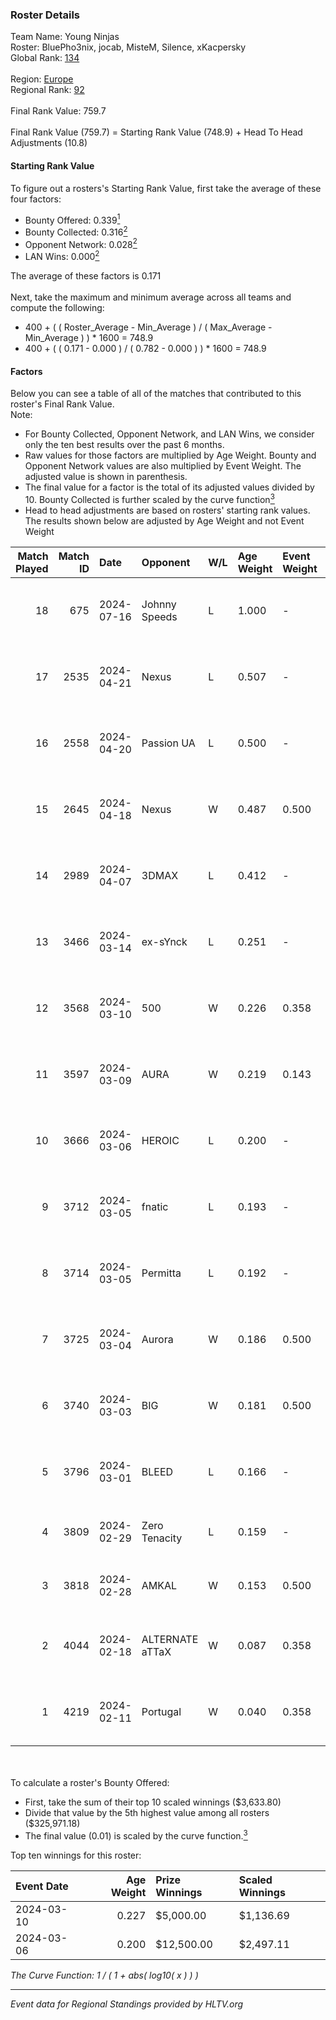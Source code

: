 ### Roster Details<br />
Team Name: Young Ninjas<br />
Roster: BluePho3nix, jocab, MisteM, Silence, xKacpersky<br />
Global Rank: [134](../standings_global.md)<br />
<br />
Region: [Europe]( ../standings_europe.md)<br />
Regional Rank: [92]( ../standings_europe.md)<br />
<br />
Final Rank Value:  759.7<br />
<br />
Final Rank Value (759.7) = Starting Rank Value (748.9) + Head To Head Adjustments (10.8)<br />

#### Starting Rank Value<br />
To figure out a rosters's Starting Rank Value, first take the average of these four factors:<br />
- Bounty Offered: 0.339[<sup>1</sup>](#table2)
- Bounty Collected: 0.316[<sup>2</sup>](#table1)
- Opponent Network: 0.028[<sup>2</sup>](#table1)
- LAN Wins: 0.000[<sup>2</sup>](#table1)

The average of these factors is 0.171<br />
<br />
Next, take the maximum and minimum average across all teams and compute the following:<br />
- 400 + ( ( Roster_Average - Min_Average ) / ( Max_Average - Min_Average ) ) * 1600 = 748.9
- 400 + ( ( 0.171 - 0.000 ) / ( 0.782 - 0.000 ) ) * 1600 = 748.9


#### Factors<br />
Below you can see a table of all of the matches that contributed to this roster's Final Rank Value.<br />
Note:<br />

- For Bounty Collected, Opponent Network, and LAN Wins, we consider only the ten best results over the past 6 months.
- Raw values for those factors are multiplied by Age Weight. Bounty and Opponent Network values are also multiplied by Event Weight. The adjusted value is shown in parenthesis.
- The final value for a factor is the total of its adjusted values divided by 10. Bounty Collected is further scaled by the curve function[<sup>3</sup>](#curveFunction)
- Head to head adjustments are based on rosters' starting rank values. The results shown below are adjusted by Age Weight and not Event Weight
<span id="table1"></span><br />


| Match Played | Match ID | Date       | Opponent        | W/L | Age Weight | Event Weight | Bounty Collected | Opponent Network | LAN Wins  | H2H Adj. | Roster                                          |
| -: | -: | :- | :- | :- | :- | :- | :- | :- | :- | -: | :- |
|           18 |      675 | 2024-07-16 | Johnny Speeds   | L   | 1.000      | -            | -                | -                | -         |    -2.17 | BluePho3nix, jocab, MisteM, Silence, xKacpersky |
|           17 |     2535 | 2024-04-21 | Nexus           | L   | 0.507      | -            | -                | -                | -         |    -6.03 | bobeksde, jocab, MisteM, Silence, xKacpersky    |
|           16 |     2558 | 2024-04-20 | Passion UA      | L   | 0.500      | -            | -                | -                | -         |    -2.98 | bobeksde, jocab, MisteM, Silence, xKacpersky    |
|           15 |     2645 | 2024-04-18 | Nexus           | W   | 0.487      | 0.500        | 0.014 (0.003)    | 0.441 (0.107)    | 0 (0.000) |     9.60 | bobeksde, jocab, MisteM, Silence, xKacpersky    |
|           14 |     2989 | 2024-04-07 | 3DMAX           | L   | 0.412      | -            | -                | -                | -         |    -0.09 | BluePho3nix, jocab, MisteM, Silence, xKacpersky |
|           13 |     3466 | 2024-03-14 | ex-sYnck        | L   | 0.251      | -            | -                | -                | -         |    -6.49 | BluePho3nix, dex, maxster, MisteM, Silence      |
|           12 |     3568 | 2024-03-10 | 500             | W   | 0.226      | 0.358        | 0.001 (0.000)    | 0.103 (0.008)    | 0 (0.000) |     3.11 | BluePho3nix, jocab, maxster, MisteM, Silence    |
|           11 |     3597 | 2024-03-09 | AURA            | W   | 0.219      | 0.143        | 0.000 (0.000)    | 0.010 (0.000)    | 0 (0.000) |     1.27 | BluePho3nix, jocab, maxster, MisteM, Silence    |
|           10 |     3666 | 2024-03-06 | HEROIC          | L   | 0.200      | -            | -                | -                | -         |    -0.07 | BluePho3nix, jocab, maxster, MisteM, Silence    |
|            9 |     3712 | 2024-03-05 | fnatic          | L   | 0.193      | -            | -                | -                | -         |    -0.22 | BluePho3nix, jocab, maxster, MisteM, Silence    |
|            8 |     3714 | 2024-03-05 | Permitta        | L   | 0.192      | -            | -                | -                | -         |    -1.62 | BluePho3nix, jocab, maxster, MisteM, Silence    |
|            7 |     3725 | 2024-03-04 | Aurora          | W   | 0.186      | 0.500        | 0.425 (0.040)    | 0.809 (0.075)    | 0 (0.000) |     5.84 | BluePho3nix, jocab, maxster, MisteM, Silence    |
|            6 |     3740 | 2024-03-03 | BIG             | W   | 0.181      | 0.500        | 0.156 (0.014)    | 0.316 (0.028)    | 0 (0.000) |     5.45 | BluePho3nix, jocab, maxster, MisteM, Silence    |
|            5 |     3796 | 2024-03-01 | BLEED           | L   | 0.166      | -            | -                | -                | -         |    -1.24 | BluePho3nix, jocab, maxster, MisteM, Silence    |
|            4 |     3809 | 2024-02-29 | Zero Tenacity   | L   | 0.159      | -            | -                | -                | -         |    -0.64 | BluePho3nix, jocab, MisteM, REZ, Silence        |
|            3 |     3818 | 2024-02-28 | AMKAL           | W   | 0.153      | 0.500        | 0.130 (0.010)    | 0.494 (0.038)    | 0 (0.000) |     4.36 | BluePho3nix, maxster, MisteM, REZ, Silence      |
|            2 |     4044 | 2024-02-18 | ALTERNATE aTTaX | W   | 0.087      | 0.358        | 0.032 (0.001)    | 0.580 (0.018)    | 0 (0.000) |     2.18 | BluePho3nix, jocab, maxster, MisteM, Silence    |
|            1 |     4219 | 2024-02-11 | Portugal        | W   | 0.040      | 0.358        | 0.003 (0.000)    | 0.125 (0.002)    | 0 (0.000) |     0.52 | BluePho3nix, jocab, maxster, MisteM, Silence    |

<br />
<span id="table2"></span><br />
To calculate a roster's Bounty Offered:<br />

- First, take the sum of their top 10 scaled winnings ($3,633.80)
- Divide that value by the 5th highest value among all rosters ($325,971.18)
- The final value (0.01) is scaled by the curve function.[<sup>3</sup>](#curveFunction)

Top ten winnings for this roster:<br />

| Event Date | Age Weight | Prize Winnings | Scaled Winnings |
| :- | -: | :- | :- |
| 2024-03-10 |      0.227 | $5,000.00      | $1,136.69       |
| 2024-03-06 |      0.200 | $12,500.00     | $2,497.11       |


<span id="curveFunction"></span>_The Curve Function: 1 / ( 1 + abs( log10( x ) ) )_<br />

---
_Event data for Regional Standings provided by HLTV.org_<br />
